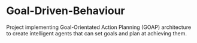 # Goal-Driven-Behaviour
 Project implementing Goal-Orientated Action Planning (GOAP) architecture to create intelligent agents that can set goals and plan at achieving them. 
